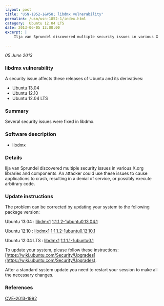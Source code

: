 ```yaml
---
layout: post
title: "USN-1852-1&#58; libdmx vulnerability"
permalink: /usn/usn-1852-1/index.html
category:  Ubuntu 12.04 LTS
date: 2013-06-05 12:00:00
excerpt: |
    Ilja van Sprundel discovered multiple security issues in various X.org libraries and components. An attacker could use these issues to cause applications to crash, resulting in a denial of service, or possibly execute arbitrary code. 
    
--- 
```

 
 

*05 June 2013*

### libdmx vulnerability

A security issue affects these releases of Ubuntu and its derivatives:

* Ubuntu 13.04
* Ubuntu 12.10
* Ubuntu 12.04 LTS

### Summary

Several security issues were fixed in libdmx. 

### Software description

* libdmx 

### Details

Ilja van Sprundel discovered multiple security issues in various X.org libraries and components. An attacker could use these issues to cause applications to crash, resulting in a denial of service, or possibly execute arbitrary code. 

### Update instructions

The problem can be corrected by updating your system to the following package version:

Ubuntu 13.04
 : [libdmx1](https://launchpad.net/ubuntu/+source/libdmx) <span> [1:1.1.2-1ubuntu0.13.04.1](https://launchpad.net/ubuntu/+source/libdmx/1:1.1.2-1ubuntu0.13.04.1) </span> 

Ubuntu 12.10
 : [libdmx1](https://launchpad.net/ubuntu/+source/libdmx) <span> [1:1.1.2-1ubuntu0.12.10.1](https://launchpad.net/ubuntu/+source/libdmx/1:1.1.2-1ubuntu0.12.10.1) </span> 

Ubuntu 12.04 LTS
 : [libdmx1](https://launchpad.net/ubuntu/+source/libdmx) <span> [1:1.1.1-1ubuntu0.1](https://launchpad.net/ubuntu/+source/libdmx/1:1.1.1-1ubuntu0.1) </span> 

To update your system, please follow these instructions: [https://wiki.ubuntu.com/Security/Upgrades](https://wiki.ubuntu.com/Security/Upgrades).

After a standard system update you need to restart your session to make all the necessary changes. 

### References

 
 [CVE-2013-1992](http://people.ubuntu.com/~ubuntu-security/cve/CVE-2013-1992)
 

